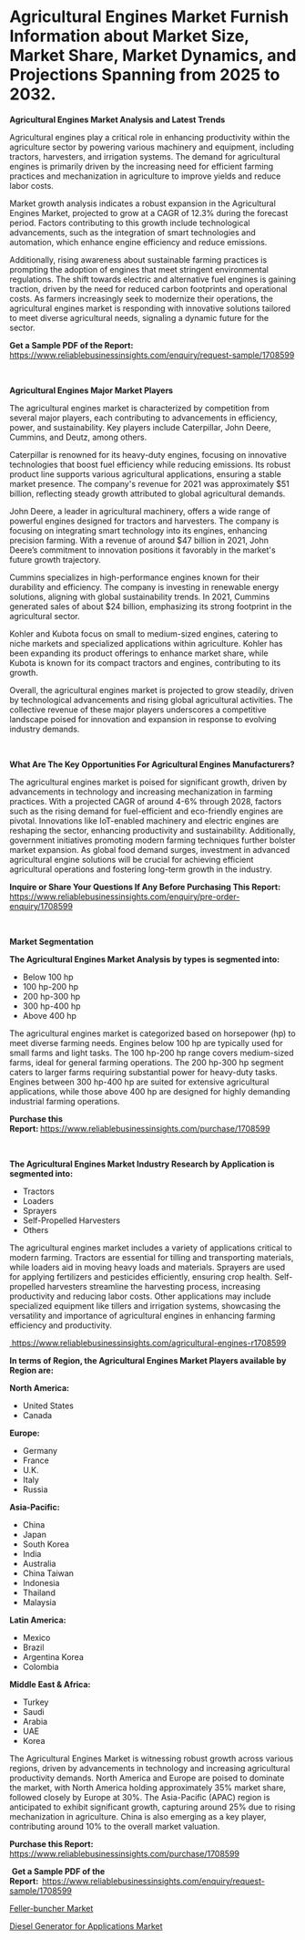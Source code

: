<p><h1>Agricultural Engines Market Furnish Information about Market Size, Market Share, Market Dynamics, and Projections Spanning from 2025 to 2032.</h1></p><p><strong>Agricultural Engines Market Analysis and Latest Trends</strong></p>
<p><p>Agricultural engines play a critical role in enhancing productivity within the agriculture sector by powering various machinery and equipment, including tractors, harvesters, and irrigation systems. The demand for agricultural engines is primarily driven by the increasing need for efficient farming practices and mechanization in agriculture to improve yields and reduce labor costs. </p><p>Market growth analysis indicates a robust expansion in the Agricultural Engines Market, projected to grow at a CAGR of 12.3% during the forecast period. Factors contributing to this growth include technological advancements, such as the integration of smart technologies and automation, which enhance engine efficiency and reduce emissions. </p><p>Additionally, rising awareness about sustainable farming practices is prompting the adoption of engines that meet stringent environmental regulations. The shift towards electric and alternative fuel engines is gaining traction, driven by the need for reduced carbon footprints and operational costs. As farmers increasingly seek to modernize their operations, the agricultural engines market is responding with innovative solutions tailored to meet diverse agricultural needs, signaling a dynamic future for the sector.</p></p>
<p><strong>Get a Sample PDF of the Report:&nbsp;</strong> <a href="https://www.reliablebusinessinsights.com/enquiry/request-sample/1708599?utm_campaign=60&utm_medium=2&utm_source=Github&utm_content=ia&utm_term=10012025&utm_id=agricultural-engines">https://www.reliablebusinessinsights.com/enquiry/request-sample/1708599</a></p>
<p>&nbsp;</p>
<p><strong>Agricultural Engines Major Market Players</strong></p>
<p><p>The agricultural engines market is characterized by competition from several major players, each contributing to advancements in efficiency, power, and sustainability. Key players include Caterpillar, John Deere, Cummins, and Deutz, among others.</p><p>Caterpillar is renowned for its heavy-duty engines, focusing on innovative technologies that boost fuel efficiency while reducing emissions. Its robust product line supports various agricultural applications, ensuring a stable market presence. The company's revenue for 2021 was approximately $51 billion, reflecting steady growth attributed to global agricultural demands.</p><p>John Deere, a leader in agricultural machinery, offers a wide range of powerful engines designed for tractors and harvesters. The company is focusing on integrating smart technology into its engines, enhancing precision farming. With a revenue of around $47 billion in 2021, John Deere’s commitment to innovation positions it favorably in the market's future growth trajectory.</p><p>Cummins specializes in high-performance engines known for their durability and efficiency. The company is investing in renewable energy solutions, aligning with global sustainability trends. In 2021, Cummins generated sales of about $24 billion, emphasizing its strong footprint in the agricultural sector.</p><p>Kohler and Kubota focus on small to medium-sized engines, catering to niche markets and specialized applications within agriculture. Kohler has been expanding its product offerings to enhance market share, while Kubota is known for its compact tractors and engines, contributing to its growth.</p><p>Overall, the agricultural engines market is projected to grow steadily, driven by technological advancements and rising global agricultural activities. The collective revenue of these major players underscores a competitive landscape poised for innovation and expansion in response to evolving industry demands.</p></p>
<p>&nbsp;</p>
<p><strong>What Are The Key Opportunities For Agricultural Engines Manufacturers?</strong></p>
<p><p>The agricultural engines market is poised for significant growth, driven by advancements in technology and increasing mechanization in farming practices. With a projected CAGR of around 4-6% through 2028, factors such as the rising demand for fuel-efficient and eco-friendly engines are pivotal. Innovations like IoT-enabled machinery and electric engines are reshaping the sector, enhancing productivity and sustainability. Additionally, government initiatives promoting modern farming techniques further bolster market expansion. As global food demand surges, investment in advanced agricultural engine solutions will be crucial for achieving efficient agricultural operations and fostering long-term growth in the industry.</p></p>
<p><strong>Inquire or Share Your Questions If Any Before Purchasing This Report:</strong> <a href="https://www.reliablebusinessinsights.com/enquiry/pre-order-enquiry/1708599?utm_campaign=60&utm_medium=2&utm_source=Github&utm_content=ia&utm_term=10012025&utm_id=agricultural-engines">https://www.reliablebusinessinsights.com/enquiry/pre-order-enquiry/1708599</a></p>
<p>&nbsp;</p>
<p><strong>Market Segmentation</strong></p>
<p><strong>The Agricultural Engines Market Analysis by types is segmented into:</strong></p>
<p><ul><li>Below 100 hp</li><li>100 hp-200 hp</li><li>200 hp-300 hp</li><li>300 hp-400 hp</li><li>Above 400 hp</li></ul></p>
<p><p>The agricultural engines market is categorized based on horsepower (hp) to meet diverse farming needs. Engines below 100 hp are typically used for small farms and light tasks. The 100 hp-200 hp range covers medium-sized farms, ideal for general farming operations. The 200 hp-300 hp segment caters to larger farms requiring substantial power for heavy-duty tasks. Engines between 300 hp-400 hp are suited for extensive agricultural applications, while those above 400 hp are designed for highly demanding industrial farming operations.</p></p>
<p><strong>Purchase this Report:&nbsp;</strong><a href="https://www.reliablebusinessinsights.com/purchase/1708599?utm_campaign=60&utm_medium=2&utm_source=Github&utm_content=ia&utm_term=10012025&utm_id=agricultural-engines">https://www.reliablebusinessinsights.com/purchase/1708599</a></p>
<p>&nbsp;</p>
<p><strong>The Agricultural Engines Market Industry Research by Application is segmented into:</strong></p>
<p><ul><li>Tractors</li><li>Loaders</li><li>Sprayers</li><li>Self-Propelled Harvesters</li><li>Others</li></ul></p>
<p><p>The agricultural engines market includes a variety of applications critical to modern farming. Tractors are essential for tilling and transporting materials, while loaders aid in moving heavy loads and materials. Sprayers are used for applying fertilizers and pesticides efficiently, ensuring crop health. Self-propelled harvesters streamline the harvesting process, increasing productivity and reducing labor costs. Other applications may include specialized equipment like tillers and irrigation systems, showcasing the versatility and importance of agricultural engines in enhancing farming efficiency and productivity.</p></p>
<p><a href="https://www.reliablebusinessinsights.com/agricultural-engines-r1708599?utm_campaign=60&utm_medium=2&utm_source=Github&utm_content=ia&utm_term=10012025&utm_id=agricultural-engines">&nbsp;https://www.reliablebusinessinsights.com/agricultural-engines-r1708599</a></p>
<p><strong>In terms of Region, the Agricultural Engines Market Players available by Region are:</strong></p>
<p>
    <p> <strong> North America: </strong>
        <ul>
            <li>United States</li>
            <li>Canada</li>
        </ul>
        </p> 
    <p> <strong> Europe: </strong>
        <ul>
            <li>Germany</li>
            <li>France</li>
            <li>U.K.</li>
            <li>Italy</li>
            <li>Russia</li>
        </ul>
        </p> 
    <p> <strong> Asia-Pacific: </strong>
        <ul>
            <li>China</li>
            <li>Japan</li>
            <li>South Korea</li>
            <li>India</li>
            <li>Australia</li>
            <li>China Taiwan</li>
            <li>Indonesia</li>
            <li>Thailand</li>
            <li>Malaysia</li>
        </ul>
        </p> 
    <p> <strong> Latin America: </strong>
        <ul>
            <li>Mexico</li>
            <li>Brazil</li>
            <li>Argentina Korea</li>
            <li>Colombia</li>
        </ul>
        </p> 
    <p> <strong> Middle East & Africa: </strong>
        <ul>
            <li>Turkey</li>
            <li>Saudi</li>
            <li>Arabia</li>
            <li>UAE</li>
            <li>Korea</li>
        </ul>
    </p>
    </p>
<p><p>The Agricultural Engines Market is witnessing robust growth across various regions, driven by advancements in technology and increasing agricultural productivity demands. North America and Europe are poised to dominate the market, with North America holding approximately 35% market share, followed closely by Europe at 30%. The Asia-Pacific (APAC) region is anticipated to exhibit significant growth, capturing around 25% due to rising mechanization in agriculture. China is also emerging as a key player, contributing around 10% to the overall market valuation.</p></p>
<p><strong>Purchase this Report: </strong><a href="https://www.reliablebusinessinsights.com/purchase/1708599?utm_campaign=60&utm_medium=2&utm_source=Github&utm_content=ia&utm_term=10012025&utm_id=agricultural-engines">https://www.reliablebusinessinsights.com/purchase/1708599</a></p>
<p>&nbsp;<strong>Get a Sample PDF of the Report:&nbsp;&nbsp;</strong><a href="https://www.reliablebusinessinsights.com/enquiry/request-sample/1708599?utm_campaign=60&utm_medium=2&utm_source=Github&utm_content=ia&utm_term=10012025&utm_id=agricultural-engines">https://www.reliablebusinessinsights.com/enquiry/request-sample/1708599</a></p>
<p><strong></strong></p>
<p><p><a href="https://github.com/carendesrochers299/Market-Research-Report-List-1/blob/main/feller-buncher-market.md?utm_campaign=60&utm_medium=2&utm_source=Github&utm_content=ia&utm_term=10012025&utm_id=agricultural-engines">Feller-buncher Market</a></p><p><a href="https://github.com/chaturberville8181/Market-Research-Report-List-1/blob/main/diesel-generator-for-applications-market.md?utm_campaign=60&utm_medium=2&utm_source=Github&utm_content=ia&utm_term=10012025&utm_id=agricultural-engines">Diesel Generator for Applications Market</a></p></p>